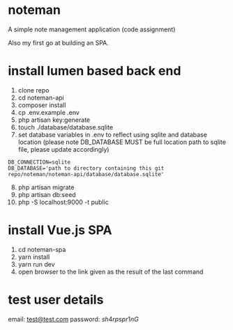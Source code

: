 # noteman
A simple note management application (code assignment)

Also my first go at building an SPA.

# install lumen based back end

1) clone repo
2) cd noteman-api
3) composer install
4) cp .env.example .env
5) php artisan key:generate
6) touch ./database/database.sqlite
7) set database variables in .env to reflect using sqlite and database location (please note DB_DATABASE MUST be full location path to sqlite file, please update accordingly)
```
DB_CONNECTION=sqlite
DB_DATABASE='path to directory containing this git repo/noteman/noteman-api/database/database.sqlite'
```
8) php artisan migrate
9) php artisan db:seed
10) php -S localhost:9000 -t public


# install Vue.js SPA
1) cd noteman-spa
2) yarn install
3) yarn run dev
4) open browser to the link given as the result of the last command

# test user details
email: test@test.com
password: $sh4rpspr1nG$
